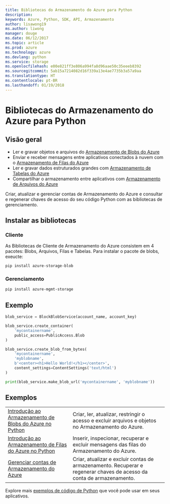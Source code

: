 ```yaml
---
title: Bibliotecas do Armazenamento do Azure para Python
description: 
keywords: Azure, Python, SDK, API, Armazenamento
author: lisawong19
ms.author: liwong
manager: douge
ms.date: 06/12/2017
ms.topic: article
ms.prod: azure
ms.technology: azure
ms.devlang: python
ms.service: storage
ms.openlocfilehash: e00e821ff3e806a994fa8d96aae50c35eeeb8392
ms.sourcegitcommit: 5ab15a7214082d16f339a13e4ae7735b3a57a9aa
ms.translationtype: HT
ms.contentlocale: pt-BR
ms.lasthandoff: 01/19/2018
---
```

# <a name="azure-storage-libraries-for-python"></a>Bibliotecas do Armazenamento do Azure para Python

## <a name="overview"></a>Visão geral
- Ler e gravar objetos e arquivos do [Armazenamento de Blobs do Azure](https://docs.microsoft.com/en-us/azure/storage/storage-python-how-to-use-blob-storage)
- Enviar e receber mensagens entre aplicativos conectados à nuvem com o [Armazenamento de Filas do Azure](https://docs.microsoft.com/azure/storage/storage-python-how-to-use-queue-storage)
- Ler e gravar dados estruturados grandes com [Armazenamento de Tabelas do Azure](https://docs.microsoft.com/azure/storage/storage-python-how-to-use-table-storage) 
- Compartilhar o armazenamento entre aplicativos com [Armazenamento de Arquivos do Azure](https://docs.microsoft.com/azure/storage/storage-python-how-to-use-file-storage)

Criar, atualizar e gerenciar contas de Armazenamento do Azure e consultar e regenerar chaves de acesso do seu código Python com as bibliotecas de gerenciamento.

## <a name="install-the-libraries"></a>Instalar as bibliotecas

### <a name="client"></a>Cliente

As Bibliotecas de Cliente de Armazenamento do Azure consistem em 4 pacotes: Blobs, Arquivos, Filas e Tabelas. Para instalar o pacote de blobs, exeucte:

```bash
pip install azure-storage-blob
```

### <a name="management"></a>Gerenciamento

```bash
pip install azure-mgmt-storage
```

## <a name="example"></a>Exemplo
```python
blob_service = BlockBlobService(account_name, account_key)

blob_service.create_container(
    'mycontainername',
    public_access=PublicAccess.Blob
)

blob_service.create_blob_from_bytes(
    'mycontainername',
    'myblobname',
    b'<center><h1>Hello World!</h1></center>',
    content_settings=ContentSettings('text/html')
)

print(blob_service.make_blob_url('mycontainername', 'myblobname'))
```

## <a name="samples"></a>Exemplos

| | |
|--|--|
| [Introdução ao Armazenamento de Blobs do Azure no Python](https://docs.microsoft.com/en-us/azure/storage/blobs/storage-python-how-to-use-blob-storage) | Criar, ler, atualizar, restringir o acesso e excluir arquivos e objetos no Armazenamento do Azure. |
| [Introdução ao Armazenamento de Filas do Azure no Python](https://docs.microsoft.com/en-us/azure/storage/queues/storage-python-how-to-use-queue-storage) | Inserir, inspecionar, recuperar e excluir mensagens das filas do Armazenamento do Azure. | 
| [Gerenciar contas de Armazenamento do Azure](https://azure.microsoft.com/resources/samples/storage-python-manage) | Criar, atualizar e excluir contas de armazenamento. Recuperar e regenerar chaves de acesso da conta de armazenamento.

Explore mais [exemplos de código de Python](https://azure.microsoft.com/resources/samples/?platform=python) que você pode usar em seus aplicativos.
